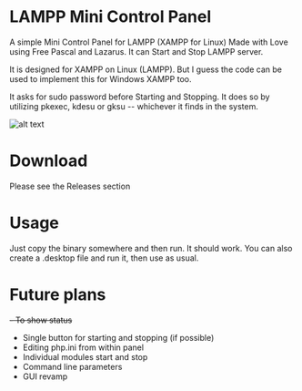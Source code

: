 # LAMPP Mini Control Panel
A simple Mini Control Panel for LAMPP (XAMPP for Linux)
Made with Love using Free Pascal and Lazarus. It can Start and Stop LAMPP server.

It is designed for XAMPP on Linux (LAMPP). But I guess the code can be used to implement this for Windows XAMPP too.

It asks for sudo password before Starting and Stopping.
It does so by utilizing pkexec, kdesu or gksu -- whichever it finds in the system.

![alt text](https://github.com/adnan360/lampp-mini-cp/raw/master/src/common/screenshots/lampp-mini-cp-1.png "LAMPP Mini Control Panel - free and open control panel for LAMPP - Screenshot after starting server")

# Download
Please see the Releases section

# Usage
Just copy the binary somewhere and then run. It should work.
You can also create a .desktop file and run it, then use as usual.

# Future plans
~~- To show status~~
- Single button for starting and stopping (if possible)
- Editing php.ini from within panel
- Individual modules start and stop
- Command line parameters
- GUI revamp
